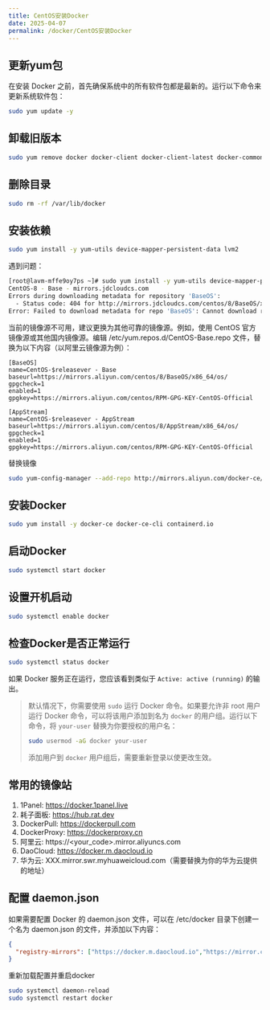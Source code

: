 ```yaml
---
title: CentOS安装Docker
date: 2025-04-07
permalink: /docker/CentOS安装Docker
---
```


## 更新yum包

在安装 Docker 之前，首先确保系统中的所有软件包都是最新的。运行以下命令来更新系统软件包：

```bash
sudo yum update -y
```

## 卸载旧版本

```bash
sudo yum remove docker docker-client docker-client-latest docker-common docker-latest docker-latest-logrotate docker-logrotate docker-engine podman-manpages
```
## 删除目录

```bash
sudo rm -rf /var/lib/docker
```
## 安装依赖

```bash
sudo yum install -y yum-utils device-mapper-persistent-data lvm2
```
遇到问题：

```bash
[root@lavm-mffe9oy7ps ~]# sudo yum install -y yum-utils device-mapper-persistent-data lvm2
CentOS-8 - Base - mirrors.jdcloudcs.com                                                                             4.4 kB/s | 153  B     00:00    
Errors during downloading metadata for repository 'BaseOS':
  - Status code: 404 for http://mirrors.jdcloudcs.com/centos/8/BaseOS/x86_64/os/repodata/repomd.xml  (IP: 11.175.20.64)
Error: Failed to download metadata for repo 'BaseOS': Cannot download repomd.xml: Cannot download repodata/repomd.xml: All mirrors were tried
```
当前的镜像源不可用，建议更换为其他可靠的镜像源。例如，使用 CentOS 官方镜像源或其他国内镜像源。编辑 /etc/yum.repos.d/CentOS-Base.repo 文件，替换为以下内容（以阿里云镜像源为例）：

```properties
[BaseOS]
name=CentOS-$releasever - Base
baseurl=https://mirrors.aliyun.com/centos/8/BaseOS/x86_64/os/
gpgcheck=1
enabled=1
gpgkey=https://mirrors.aliyun.com/centos/RPM-GPG-KEY-CentOS-Official

[AppStream]
name=CentOS-$releasever - AppStream
baseurl=https://mirrors.aliyun.com/centos/8/AppStream/x86_64/os/
gpgcheck=1
enabled=1
gpgkey=https://mirrors.aliyun.com/centos/RPM-GPG-KEY-CentOS-Official
```

替换镜像

```bash
sudo yum-config-manager --add-repo http://mirrors.aliyun.com/docker-ce/linux/centos/docker-ce.repo
```

## 安装Docker

```bash
sudo yum install -y docker-ce docker-ce-cli containerd.io
```

## 启动Docker

```bash
sudo systemctl start docker
```

## 设置开机启动

```bash
sudo systemctl enable docker
```

## 检查Docker是否正常运行

```bash
sudo systemctl status docker
```

如果 Docker 服务正在运行，您应该看到类似于 `Active: active (running)` 的输出。

> 默认情况下，你需要使用 `sudo` 运行 Docker 命令。如果要允许非 root 用户运行 Docker 命令，可以将该用户添加到名为 `docker` 的用户组。运行以下命令，将 `your-user` 替换为你要授权的用户名：
>
> ```bash
> sudo usermod -aG docker your-user
> ```
>
> 添加用户到 `docker` 用户组后，需要重新登录以使更改生效。

## 常用的镜像站

1. 1Panel: https://docker.1panel.live
2. 耗子面板: https://hub.rat.dev
3. DockerPull: https://dockerpull.com
4. DockerProxy: https://dockerproxy.cn
5. 阿里云: https://<your_code>.mirror.aliyuncs.com
6. DaoCloud: https://docker.m.daocloud.io
7. 华为云: XXX.mirror.swr.myhuaweicloud.com（需要替换为你的华为云提供的地址）

## 配置 daemon.json

如果需要配置 Docker 的 daemon.json 文件，可以在 /etc/docker 目录下创建一个名为 daemon.json 的文件，并添加以下内容：

```json
{
  "registry-mirrors": ["https://docker.m.daocloud.io","https://mirror.ccs.tencentyun.com","https://hub-mirror.c.163.com"]
}
```

重新加载配置并重启docker

```bash
sudo systemctl daemon-reload
sudo systemctl restart docker
```
